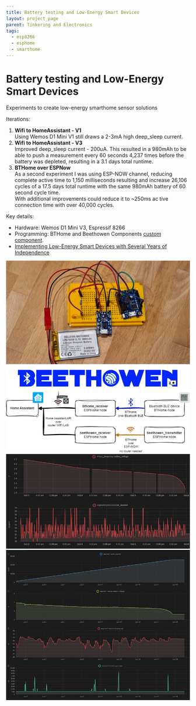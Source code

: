 ```yaml
---
title: Battery testing and Low-Energy Smart Devices
layout: project_page
parent: Tinkering and Electronics
tags:
  - esp8266
  - esphome
  - smarthome
---
```


# Battery testing and Low-Energy Smart Devices

Experiments to create low-energy smarthome sensor solutions

Iterations:

1. **Wifi to HomeAssistant - V1**\
   Using Wemos D1 Mini V1 still draws a 2-3mA high deep_sleep current.
2. **Wifi to HomeAssistant - V3**\
   Improved deep_sleep current - 200uA. This resulted in a 980mAh to be able to push a measurement every 60 seconds 4,237 times before the battery was depleted, resulting in a 3.1 days total runtime.
3. **BTHome over ESPNow**\
   As a second experiment I was using ESP-NOW channel, reducing complete active time to 1,150 milliseconds resulting and increase 26,106 cycles of a 17.5 days total runtime with the same 980mAh battery of 60 second cycle time.\
   With additional improvements could reduce it to ~250ms ac tive connection time with over 40,000 cycles.

Key details:

* Hardware: Wemos D1 Mini V3, Espressif 8266
* Programming: BTHome and Beethowen Components [custom component](https://github.com/afarago/esphome_component_bthome).
* [Implementing Low-Energy Smart Devices with Several Years of Independence](https://medium.com/@attila.farago.hu/implementing-low-energy-smart-devices-with-several-years-of-independence-970077900cf4)

![esp battery](assets/esp_batterytest1.jpg)
![esp battery](assets/esp_batterytest2.png)
![esp battery](assets/esp_batterytest3.png)
![esp battery](assets/esp_batterytest4.png)
